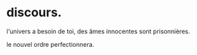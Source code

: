 # discours.

l'univers a besoin de toi, des âmes innocentes sont prisonnières.

le nouvel ordre perfectionnera.
